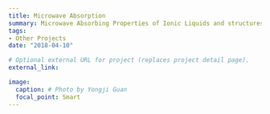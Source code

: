 ```yaml
---
title: Microwave Absorption
summary: Microwave Absorbing Properties of Ionic Liquids and structures based on Ionic liquids.
tags:
- Other Projects
date: "2018-04-10"

# Optional external URL for project (replaces project detail page).
external_link: 

image:
  caption: # Photo by Yongji Guan
  focal_point: Smart
---
```

